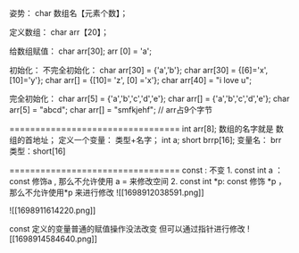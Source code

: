 姿势：
		char 数组名【元素个数】；

定义数组：
		char arr【20】；

给数组赋值：
		char arr[30];
		arr [0] = 'a';

初始化：
		不完全初始化：
			char arr[30] = {'a','b'};
			char arr[30] = {[6]='x',[10]='y'};
			char arr[] = {[10]= 'z', [0] ='x'};
			char arr[40] = "i love u"; 

完全初始化：
			char arr[5] = {'a','b','c','d','e'};
			char arr[] = {'a','b','c','d','e'};
			char arr[5] = "abcd";
			char arr[] = "smfkjehf"; // arr占9个字节 

=================================
int arr[8];
	数组的名字就是 数组的首地址；
定义一个变量：
	类型+名字；
	int a;
short brrp[16]; 变量名： brr 类型：short[16]



=================================
const : 不变
	1. const int a ： const 修饰a , 那么不允许使用 a = 来修改空间
	2. const int *p:   const 修饰 *p ， 那么不允许使用\*p 来进行修改
![[1698912038591.png]]

![[1698911614220.png]]

const 定义的变量普通的赋值操作没法改变
但可以通过指针进行修改
![[1698914584640.png]]